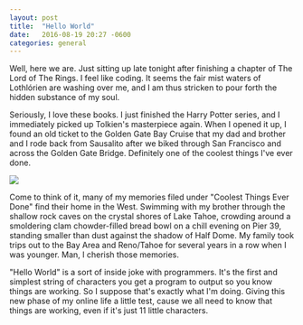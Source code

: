 ```yaml
---
layout: post
title:  "Hello World"
date:   2016-08-19 20:27 -0600
categories: general
---
```


Well, here we are. Just sitting up late tonight after finishing a chapter of The Lord of The Rings. I feel like coding. It seems the fair mist waters of Lothlórien are washing over me, and I am thus stricken to pour forth the hidden substance of my soul.

Seriously, I love these books. I just finished the Harry Potter series, and I immediately picked up Tolkien's masterpiece again. When I opened it up, I found an old ticket to the Golden Gate Bay Cruise that my dad and brother and I rode back from Sausalito after we biked through San Francisco and across the Golden Gate Bridge. Definitely one of the coolest things I've ever done.

<img src="{{ '/img/golden-gate-cruise.jpg' | prepend: site.baseurl }}">

Come to think of it, many of my memories filed under "Coolest Things Ever Done" find their home in the West. Swimming with my brother through the shallow rock caves on the crystal shores of Lake Tahoe, crowding around a smoldering clam chowder-filled bread bowl on a chill evening on Pier 39, standing smaller than dust against the shadow of Half Dome. My family took trips out to the Bay Area and Reno/Tahoe for several years in a row when I was younger. Man, I cherish those memories.

"Hello World" is a sort of inside joke with programmers. It's the first and simplest string of characters you get a program to output so you know things are working. So I suppose that's exactly what I'm doing. Giving this new phase of my online life a little test, cause we all need to know that things are working, even if it's just 11 little characters.